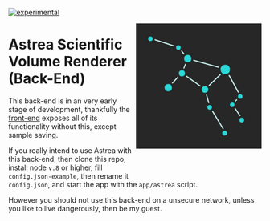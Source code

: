 [![experimental](http://badges.github.io/stability-badges/dist/experimental.svg)](http://github.com/badges/stability-badges)

<img style="margin-bottom:55px" align="right" src="./doc/img/logo.png" alt="Astrea logo which is a stylized image of the constellation Virgo">

# Astrea Scientific Volume Renderer (Back-End)

This back-end is in an very early stage of development, thankfully the [front-end](https://github.com/AttilaVM/astrea-front-end) exposes all of its functionality without this, except sample saving.

If you really intend to use Astrea with this back-end, then clone this repo, install node `v.8` or higher, fill `config.json-example`, then rename it `config.json`, and start the app with the `app/astrea` script.

However you should not use this back-end on a unsecure network, unless you like to live dangerously, then be my guest.
